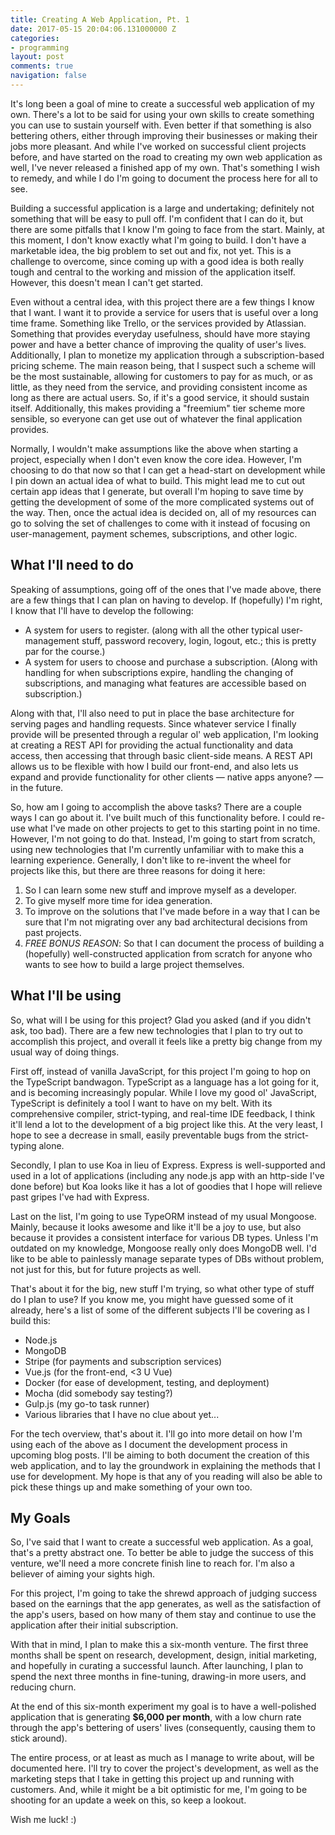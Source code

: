 ```yaml
---
title: Creating A Web Application, Pt. 1
date: 2017-05-15 20:04:06.131000000 Z
categories:
- programming
layout: post
comments: true
navigation: false
---
```


It's long been a goal of mine to create a successful web application of my own.
There's a lot to be said for using your own skills to create something you can
use to sustain yourself with. Even better if that something is also bettering
others, either through improving their businesses or making their jobs more
pleasant. And while I've worked on successful client projects before, and have
started on the road to creating my own web application as well, I've never
released a finished app of my own. That's something I wish to remedy, and while
I do I'm going to document the process here for all to see.

Building a successful application is a large and undertaking; definitely not
something that will be easy to pull off. I'm confident that I can do it, but
there are some pitfalls that I know I'm going to face from the start. Mainly, at
this moment, I don't know exactly what I'm going to build. I don't have a
marketable idea, the big problem to set out and fix, not yet. This is a
challenge to overcome, since coming up with a good idea is both really tough and
central to the working and mission of the application itself. However, this
doesn't mean I can't get started.

Even without a central idea, with this project there are a few things I know
that I want. I want it to provide a service for users that is useful over a long
time frame. Something like Trello, or the services provided by Atlassian.
Something that provides everyday usefulness, should have more staying power and
have a better chance of improving the quality of user's lives. Additionally, I
plan to monetize my application through a subscription-based pricing scheme. The
main reason being, that I suspect such a scheme will be the most sustainable,
allowing for customers to pay for as much, or as little, as they need from the
service, and providing consistent income as long as there are actual users.  So,
if it's a good service, it should sustain itself.  Additionally, this makes
providing a "freemium" tier scheme more sensible, so everyone can get use out of
whatever the final application provides.

Normally, I wouldn't make assumptions like the above when starting a project,
especially when I don't even know the core idea. However, I'm choosing to do
that now so that I can get a head-start on development while I pin down an
actual idea of what to build. This might lead me to cut out certain app ideas
that I generate, but overall I'm hoping to save time by getting the development
of some of the more complicated systems out of the way. Then, once the actual
idea is decided on, all of my resources can go to solving the set of challenges
to come with it instead of focusing on user-management, payment schemes,
subscriptions, and other logic.


## What I'll need to do

Speaking of assumptions, going off of the ones that I've made above, there are a
few things that I can plan on having to develop. If (hopefully) I'm right, I
know that I'll have to develop the following:

* A system for users to register. (along with all the other typical
  user-management stuff, password recovery, login, logout, etc.; this is pretty
  par for the course.)
* A system for users to choose and purchase a subscription. (Along with handling
  for when subscriptions expire, handling the changing of subscriptions, and
  managing what features are accessible based on subscription.)

Along with that, I'll also need to put in place the base architecture for
serving pages and handling requests. Since whatever service I finally provide
will be presented through a regular ol' web application, I'm looking at creating
a REST API for providing the actual functionality and data access, then
accessing that through basic client-side means. A REST API allows us to be
flexible with how I build our front-end, and also lets us expand and provide
functionality for other clients &mdash; native apps anyone? &mdash; in the
future.

So, how am I going to accomplish the above tasks? There are a couple ways I can
go about it. I've built much of this functionality before. I could re-use what
I've made on other projects to get to this starting point in no time. However,
I'm not going to do that. Instead, I'm going to start from scratch, using new
technologies that I'm currently unfamiliar with to make this a learning
experience. Generally, I don't like to re-invent the wheel for projects like
this, but there are three reasons for doing it here:

1. So I can learn some new stuff and improve myself as a developer.
2. To give myself more time for idea generation.
3. To improve on the solutions that I've made before in a way that I can be sure
   that I'm not migrating over any bad architectural decisions from past
   projects.
4. *FREE BONUS REASON*: So that I can document the process of building a
   (hopefully) well-constructed application from scratch for anyone who wants to
   see how to build a large project themselves.


## What I'll be using

So, what will I be using for this project? Glad you asked (and if you didn't ask,
too bad). There are a few new technologies that I plan to try out to accomplish
this project, and overall it feels like a pretty big change from my usual way of
doing things.

First off, instead of vanilla JavaScript, for this project I'm going to hop on
the TypeScript bandwagon. TypeScript as a language has a lot going for it, and
is becoming increasingly popular. While I love my good ol' JavaScript,
TypeScript is definitely a tool I want to have on my belt. With its
comprehensive compiler, strict-typing, and real-time IDE feedback, I think it'll
lend a lot to the development of a big project like this. At the very least, I
hope to see a decrease in small, easily preventable bugs from the strict-typing
alone.

Secondly, I plan to use Koa in lieu of Express. Express is well-supported and
used in a lot of applications (including any node.js app with an http-side I've
done before) but Koa looks like it has a lot of goodies that I hope will relieve
past gripes I've had with Express.

Last on the list, I'm going to use TypeORM instead of my usual Mongoose. Mainly,
because it looks awesome and like it'll be a joy to use, but also because it
provides a consistent interface for various DB types. Unless I'm outdated on my
knowledge, Mongoose really only does MongoDB well. I'd like to be able to
painlessly manage separate types of DBs without problem, not just for this, but
for future projects as well.

That's about it for the big, new stuff I'm trying, so what other type of stuff
do I plan to use? If you know me, you might have guessed some of it already,
here's a list of some of the different subjects I'll be covering as I build
this:

* Node.js
* MongoDB
* Stripe (for payments and subscription services)
* Vue.js (for the front-end, &lt;3 U Vue)
* Docker (for ease of development, testing, and deployment)
* Mocha (did somebody say testing?)
* Gulp.js (my go-to task runner)
* Various libraries that I have no clue about yet...

For the tech overview, that's about it. I'll go into more detail on how I'm
using each of the above as I document the development process in upcoming blog
posts. I'll be aiming to both document the creation of this web application, and
to lay the groundwork in explaining the methods that I use for development. My
hope is that any of you reading will also be able to pick these things up and
make something of your own too.


## My Goals

So, I've said that I want to create a successful web application. As a goal,
that's a pretty abstract one. To better be able to judge the success of this
venture, we'll need a more concrete finish line to reach for. I'm also a
believer of aiming your sights high.

For this project, I'm going to take the shrewd approach of judging success
based on the earnings that the app generates, as well as the satisfaction of the
app's users, based on how many of them stay and continue to use the application
after their initial subscription.

With that in mind, I plan to make this a six-month venture. The first three
months shall be spent on research, development, design, initial marketing, and
hopefully in curating a successful launch. After launching, I plan to spend the
next three months in fine-tuning, drawing-in more users, and reducing churn.

At the end of this six-month experiment my goal is to have a well-polished
application that is generating **$6,000 per month**, with a low churn rate
through the app's bettering of users' lives (consequently, causing them to stick
around).

The entire process, or at least as much as I manage to write about, will be
documented here. I'll try to cover the project's development, as well as the
marketing steps that I take in getting this project up and running with
customers. And, while it might be a bit optimistic for me, I'm going to be
shooting for an update a week on this, so keep a lookout.


Wish me luck! :)
